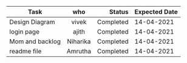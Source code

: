 

| Task       | who         | Status | Expected Date |
| ------------- |:-------------:| -----:|-------|
|        Design Diagram  |   vivek     | Completed |14-04-2021       |
|  login page     |  ajith    |   Completed|   14-04-2021     |
|         Mom and backlog     | Niharika  |    Completed|    14-04-2021     |
|          readme file   |     Amrutha    |  Completed    |   14-04-2021    |
